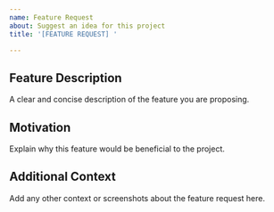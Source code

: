 ```yaml
---
name: Feature Request
about: Suggest an idea for this project
title: '[FEATURE REQUEST] '

---
```


## Feature Description

A clear and concise description of the feature you are proposing.

## Motivation

Explain why this feature would be beneficial to the project.


## Additional Context

Add any other context or screenshots about the feature request here.
